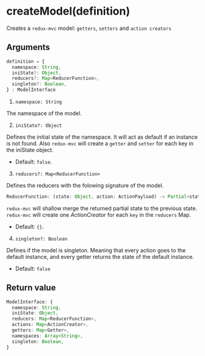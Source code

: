 # createModel(definition)

Creates a `redux-mvc` model: `getters`, `setters` and `action creators`

## Arguments

  ```ts
  definition = {
    namespace: String,
    iniState?: Object,
    reducers?: Map<ReducerFunction>,
    singleton?: Boolean,
  } : ModelInterface
  ```

1. `namespace: String`

  The namespace of the model.

2. `iniState?: Object`

  Defines the initial state of the namespace. It will act as default if an instance is not found. Also `redux-mvc` will create a `getter` and `setter` for each key in the iniState object.

  * Default: `false`.

3. `reducers?: Map<ReducerFunction>`

  Defines the reducers with the folowing signature of the model.

  ```ts
  ReducerFunction: (state: Object, action: ActionPayload) -> Partial<state>
  ```

  `redux-mvc` will shallow merge the returned partial state to the previous state.
  `redux-mvc` will create one *ActionCreator* for each `key` in the `reducers` Map.

  * Default: `{}`.

4. `singleton?: Boolean`

  Defines if the model is singleton. Meaning that every action goes to the default instance, and every getter returns the state of the default instance.

  * Default: `false`

## Return value

  ```ts
  ModelInterface: {
    namespace: String,
    iniState: Object,
    reducers: Map<ReducerFunction>,
    actions: Map<ActionCreator>,
    getters: Map<Getter>,
    namespaces: Array<String>,
    singleton: Boolean,
  }
  ```
